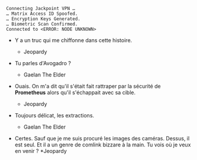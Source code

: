 ﻿    Connecting Jackpoint VPN …
    … Matrix Access ID Spoofed.
    … Encryption Keys Generated.
    … Biometric Scan Confirmed.
    Connected to <ERROR: NODE UNKNOWN>

* Y a un truc qui me chiffonne dans cette histoire.
    * Jeopardy

* Tu parles d'Avogadro ?
    * Gaelan The Elder

* Ouais. On m'a dit qu'il s'était fait rattraper par la sécurité de **Prometheus** alors qu'il s'échappait avec sa cible.
    * Jeopardy

* Toujours délicat, les extractions.
    * Gaelan The Elder

* Certes. Sauf que je me suis procuré les images des caméras. Dessus, il est seul. Et il a un genre de comlink bizzare à la main. Tu vois où je veux en venir ?
    *Jeopardy
